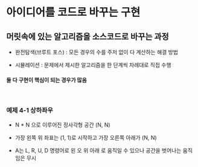 # 아이디어를 코드로 바꾸는 구현
## 머릿속에 있는 알고리즘을 소스코드로 바꾸는 과정

- 완전탐색(브루트 포스) : 모든 경우의 수를 주저 없이 다 계산하는 해결 방법

- 시뮬레이션 : 문제에서 제시한 알고리즘을 한 단계씩 차례대로 직접 수행

#### 둘 다 구현이 핵심이 되는 경우가 많음

<br>

### 예제 4-1 상하좌우

- N * N 으로 이루어진 정사각형 공간 (N, N)   
- 가장 왼쪽 위 좌표는 (1, 1)로 시작하고 가장 오른쪽 아래가 (N, N)   


- A는 L, R, U, D 명령어로 왼 오 위 아래 로 움직일 수 있으나 공간을 벗어나는 움직임은 무시


